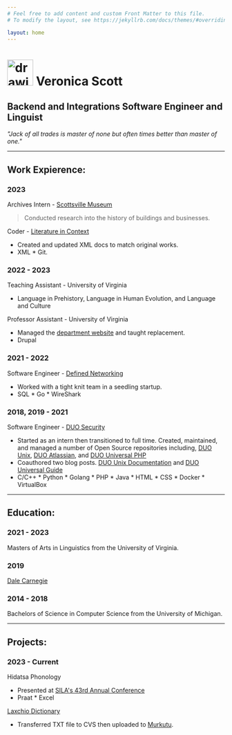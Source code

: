 ```yaml
---
# Feel free to add content and custom Front Matter to this file.
# To modify the layout, see https://jekyllrb.com/docs/themes/#overriding-theme-defaults

layout: home
---
```

# <img src="/assets/k.png" alt="drawing" width="60"/> **Veronica Scott**
## Backend and Integrations Software Engineer and Linguist

*"Jack of all trades is master of none but often times better than master of one."*

---

## Work Expierence:

### 2023

Archives Intern - [Scottsville Museum](https://scottsvillemuseum.com/)
> Conducted research into the history of buildings and businesses.


Coder - [Literature in Context](https://anthologydev.lib.virginia.edu)
- Created and updated XML docs to match original works.
- XML * Git.

### 2022 - 2023

Teaching Assistant - University of Virginia
- Language in Prehistory, Language in Human Evolution, and Language and Culture

Professor Assistant - University of Virginia
- Managed the [department website](https://linguistics.virginia.edu/) and taught replacement.
- Drupal

### 2021 - 2022

Software Engineer - [Defined Networking](https://defined.net)
- Worked with a tight knit team in a seedling startup.
- SQL * Go * WireShark

### 2018, 2019 - 2021

Software Engineer - [DUO Security](https://duo.com)
- Started as an intern then transitioned to full time. Created, maintained, and managed a number of Open Source repositories including, [DUO Unix](https://github.com/duosecurity/duo_unix), [DUO Atlassian](https://github.com/duosecurity/duo_universal_atlassian), and [DUO Universal PHP](https://github.com/duosecurity/duo_universal_php)
- Coauthored two blog posts. [DUO Unix Documentation](https://duo.com/blog/what-duo-unix-administrators-need-to-know-about-pluggable-authentication-modules) and [DUO Universal Guide](https://duo.com/blog/adopting-oidc-standard-for-mfa)
- C/C++ * Python * Golang * PHP * Java * HTML * CSS * Docker * VirtualBox

---

## Education:

### 2021 - 2023
Masters of Arts in Linguistics from the University of Virginia.

### 2019
[Dale Carnegie](https://www.dalecarnegie.com)

### 2014 - 2018
Bachelors of Science in Computer Science from the University of Michigan.

---

## Projects:

### 2023 - Current

Hidatsa Phonology
- Presented at [SILA's 43rd Annual Conference](https://www.siouan.org/sclc42-43)
- Praat * Excel

[Laxchio Dictionary](http://colabling.org/mukurtu/)
- Transferred TXT file to CVS then uploaded to [Murkutu](https://mukurtu.org/).
